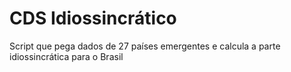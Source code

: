 # CDS Idiossincrático

Script que pega dados de 27 países emergentes e calcula a parte idiossincrática para o Brasil
